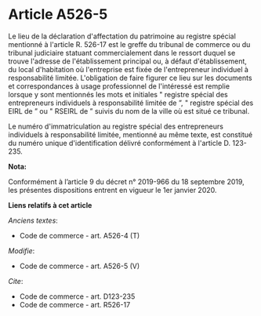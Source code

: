 # Article A526-5

Le lieu de la déclaration d'affectation du patrimoine au registre spécial mentionné à l'article R. 526-17 est le greffe du
tribunal de commerce ou du tribunal judiciaire statuant commercialement dans le ressort duquel se trouve l'adresse de
l'établissement principal ou, à défaut d'établissement, du local d'habitation où l'entreprise est fixée de l'entrepreneur
individuel à responsabilité limitée. L'obligation de faire figurer ce lieu sur les documents et correspondances à usage
professionnel de l'intéressé est remplie lorsque y sont mentionnés les mots et initiales " registre spécial des entrepreneurs
individuels à responsabilité limitée de ”, " registre spécial des EIRL de ” ou " RSEIRL de ” suivis du nom de la ville où est
situé ce tribunal.

Le numéro d'immatriculation au registre spécial des entrepreneurs individuels à responsabilité limitée, mentionné au même
texte, est constitué du numéro unique d'identification délivré conformément à l'article D. 123-235.

**Nota:**

Conformément à l’article 9 du décret n° 2019-966 du 18 septembre 2019, les présentes dispositions entrent en vigueur le 1er
janvier 2020.

**Liens relatifs à cet article**

_Anciens textes_:

  - Code de commerce - art. A526-4 (T)

_Modifie_:

  - Code de commerce - art. A526-5 (V)

_Cite_:

  - Code de commerce - art. D123-235
  - Code de commerce - art. R526-17
